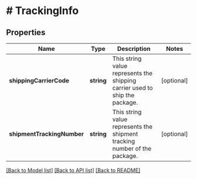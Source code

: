 # # TrackingInfo

## Properties

Name | Type | Description | Notes
------------ | ------------- | ------------- | -------------
**shippingCarrierCode** | **string** | This string value represents the shipping carrier used to ship the package. | [optional] 
**shipmentTrackingNumber** | **string** | This string value represents the shipment tracking number of the package. | [optional] 

[[Back to Model list]](../../README.md#documentation-for-models) [[Back to API list]](../../README.md#documentation-for-api-endpoints) [[Back to README]](../../README.md)


